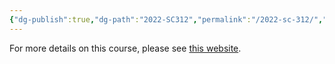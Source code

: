 ```yaml
---
{"dg-publish":true,"dg-path":"2022-SC312","permalink":"/2022-sc-312/","hide":true}
---
```



For more details on this course, please see [this website](https://csresearch101.netlify.app).